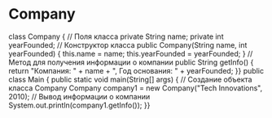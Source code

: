 # Company
class Company {
// Поля класса
private String name;
    private int yearFounded;
// Конструктор класса
public Company(String name, int yearFounded) {
    this.name = name;
    this.yearFounded = yearFounded;    }
    // Метод для получения информации о компании
    public String getInfo() {
        return "Компания: " + name + ", Год основания: " + yearFounded;
    }}
public class Main {
    public static void main(String[] args) {
        // Создание объекта класса Company
        Company company1 = new Company("Tech Innovations", 2010);
        // Вывод информации о компании
        System.out.println(company1.getInfo());
    }}
